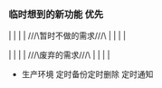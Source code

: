 ### 临时想到的新功能 优先
|
|
|
|
///\\暂时不做的需求///\\
|
|
|
|




|
|
|
|
///\\废弃的需求///\\
|
|
|
|

- 生产环境 定时备份定时删除 定时通知

